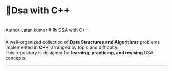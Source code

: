 # 🚀Dsa with C++
<br>
Author:Jatan kumar
# 📚 DSA with C++

A well-organized collection of **Data Structures and Algorithms** problems implemented in **C++**, arranged by topic and difficulty.  
This repository is designed for **learning, practicing, and revising** DSA concepts.

---